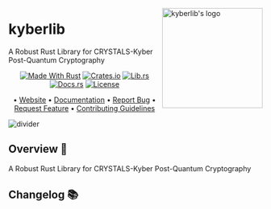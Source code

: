 <!-- markdownlint-disable MD033 MD041 -->

<img
src="https://kura.pro/kyberlib/images/logos/kyberlib.webp"
alt="kyberlib's logo"
height="199"
width="199"
align="right"
/>

<!-- markdownlint-enable MD033 MD041 -->

# kyberlib

A Robust Rust Library for CRYSTALS-Kyber Post-Quantum Cryptography

<!-- markdownlint-disable MD033 MD041 -->
<center>
<!-- markdownlint-enable MD033 MD041 -->

[![Made With Rust][made-with-rust-badge]][5]
[![Crates.io][crates-badge]][7]
[![Lib.rs][libs-badge]][9]
[![Docs.rs][docs-badge]][8]
[![License][license-badge]][2]

• [Website][0]
• [Documentation][8]
• [Report Bug][3]
• [Request Feature][3]
• [Contributing Guidelines][4]

<!-- markdownlint-disable MD033 MD041 -->
</center>
<!-- markdownlint-enable MD033 MD041 -->

![divider][divider]

## Overview 📖

A Robust Rust Library for CRYSTALS-Kyber Post-Quantum Cryptography

[0]: https://kyberlib.com/
[2]: http://opensource.org/licenses/MIT
[3]: https://github.com/sebastienrousseau/kyberlib/kyberlib/issues
[4]: https://github.com/sebastienrousseau/kyberlib/kyberlib/blob/main/CONTRIBUTING.md
[5]: https://github.com/sebastienrousseau/kyberlib/kyberlib/graphs/contributors
[7]: https://crates.io/crates/kyberlib
[8]: https://docs.rs/kyberlib
[9]: https://lib.rs/crates/kyberlib

[crates-badge]: https://img.shields.io/crates/v/kyberlib.svg?style=for-the-badge 'Crates.io badge'
[divider]: https://via.placeholder.com/1024x1.png/d8dee4/FFFFFF?text=− "kyberlib's divider"
[docs-badge]: https://img.shields.io/docsrs/kyberlib.svg?style=for-the-badge 'Docs.rs badge'
[libs-badge]: https://img.shields.io/badge/lib.rs-v0.0.6-orange.svg?style=for-the-badge 'Lib.rs badge'
[license-badge]: https://img.shields.io/crates/l/kyberlib.svg?style=for-the-badge 'License badge'
[made-with-rust-badge]: https://img.shields.io/badge/rust-f04041?style=for-the-badge&labelColor=c0282d&logo=rust 'Made With Rust badge'

## Changelog 📚
